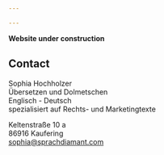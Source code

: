 ```yaml
---

---
```


**Website under construction**

## Contact
Sophia Hochholzer <br>
Übersetzen und Dolmetschen <br>
Englisch - Deutsch <br>
spezialisiert auf Rechts- und Marketingtexte

Keltenstraße 10 a <br>
86916 Kaufering <br>
sophia@sprachdiamant.com
